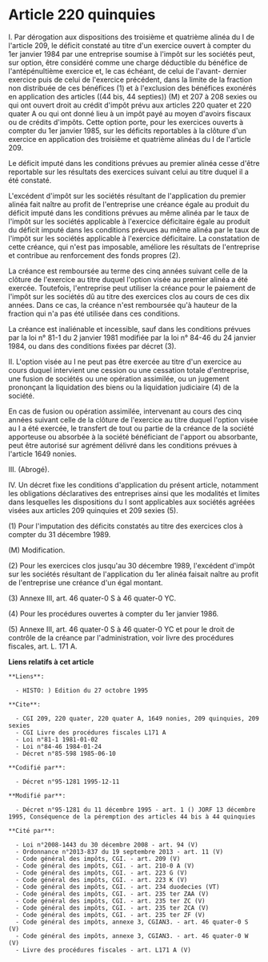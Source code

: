 # Article 220 quinquies

I. Par dérogation aux dispositions des troisième et quatrième alinéa du I de l'article 209, le déficit constaté au titre d'un
exercice ouvert à compter du 1er janvier 1984 par une entreprise soumise à l'impôt sur les sociétés peut, sur option, être
considéré comme une charge déductible du bénéfice de l'antépénultième exercice et, le cas échéant, de celui de l'avant-
dernier exercice puis de celui de l'exercice précédent, dans la limite de la fraction non distribuée de ces bénéfices (1) et
à l'exclusion des bénéfices exonérés en application des articles ((44 bis, 44 septies)) (M) et 207 à 208 sexies ou qui ont
ouvert droit au crédit d'impôt prévu aux articles 220 quater et 220 quater A ou qui ont donné lieu à un impôt payé au moyen
d'avoirs fiscaux ou de crédits d'impôts. Cette option porte, pour les exercices ouverts à compter du 1er janvier 1985, sur
les déficits reportables à la clôture d'un exercice en application des troisième et quatrième alinéas du I de l'article 209.

Le déficit imputé dans les conditions prévues au premier alinéa cesse d'être reportable sur les résultats des exercices
suivant celui au titre duquel il a été constaté.

L'excédent d'impôt sur les sociétés résultant de l'application du premier alinéa fait naître au profit de l'entreprise une
créance égale au produit du déficit imputé dans les conditions prévues au même alinéa par le taux de l'impôt sur les sociétés
applicable à l'exercice déficitaire égale au produit du déficit imputé dans les conditions prévues au même alinéa par le taux
de l'impôt sur les sociétés applicable à l'exercice déficitaire. La constatation de cette créance, qui n'est pas imposable,
améliore les résultats de l'entreprise et contribue au renforcement des fonds propres (2).

La créance est remboursée au terme des cinq années suivant celle de la clôture de l'exercice au titre duquel l'option visée
au premier alinéa a été exercée. Toutefois, l'entreprise peut utiliser la créance pour le paiement de l'impôt sur les
sociétés dû au titre des exercices clos au cours de ces dix années. Dans ce cas, la créance n'est remboursée qu'à hauteur de
la fraction qui n'a pas été utilisée dans ces conditions.

La créance est inaliénable et incessible, sauf dans les conditions prévues par la loi n° 81-1 du 2 janvier 1981 modifiée par
la loi n° 84-46 du 24 janvier 1984, ou dans des conditions fixées par décret (3). 

II. L'option visée au I ne peut pas être exercée au titre d'un exercice au cours duquel intervient une cession ou une
cessation totale d'entreprise, une fusion de sociétés ou une opération assimilée, ou un jugement prononçant la liquidation
des biens ou la liquidation judiciaire (4) de la société.

En cas de fusion ou opération assimilée, intervenant au cours des cinq années suivant celle de la clôture de l'exercice au
titre duquel l'option visée au I a été exercée, le transfert de tout ou partie de la créance de la société apporteuse ou
absorbée à la société bénéficiant de l'apport ou absorbante, peut être autorisé sur agrément délivré dans les conditions
prévues à l'article 1649 nonies.

III. (Abrogé).

IV. Un décret fixe les conditions d'application du présent article, notamment les obligations déclaratives des entreprises
ainsi que les modalités et limites dans lesquelles les dispositions du I sont applicables aux sociétés agréées visées aux
articles 209 quinquies et 209 sexies (5).

(1) Pour l'imputation des déficits constatés au titre des exercices clos à compter du 31 décembre 1989.

(M) Modification.

(2) Pour les exercices clos jusqu'au 30 décembre 1989, l'excédent d'impôt sur les sociétés résultant de l'application du 1er
alinéa faisait naître au profit de l'entreprise une créance d'un égal montant.

(3) Annexe III, art. 46 quater-0 S à 46 quater-0 YC.

(4) Pour les procédures ouvertes à compter du 1er janvier 1986.

(5) Annexe III, art. 46 quater-0 S à 46 quater-0 YC et pour le droit de contrôle de la créance par l'administration, voir
livre des procédures fiscales, art. L. 171 A.

**Liens relatifs à cet article**

	**Liens**:

	  - HISTO: ) Edition du 27 octobre 1995

	**Cite**:

	  - CGI 209, 220 quater, 220 quater A, 1649 nonies, 209 quinquies, 209 sexies
	  - CGI Livre des procédures fiscales L171 A
	  - Loi n°81-1 1981-01-02
	  - Loi n°84-46 1984-01-24
	  - Décret n°85-598 1985-06-10

	**Codifié par**:

	  - Décret n°95-1281 1995-12-11

	**Modifié par**:

	  - Décret n°95-1281 du 11 décembre 1995 - art. 1 () JORF 13 décembre 1995, Conséquence de la péremption des articles 44 bis à 44 quinquies

	**Cité par**:

	  - Loi n°2008-1443 du 30 décembre 2008 - art. 94 (V)
	  - Ordonnance n°2013-837 du 19 septembre 2013 - art. 11 (V)
	  - Code général des impôts, CGI. - art. 209 (V)
	  - Code général des impôts, CGI. - art. 210-0 A (V)
	  - Code général des impôts, CGI. - art. 223 G (V)
	  - Code général des impôts, CGI. - art. 223 K (V)
	  - Code général des impôts, CGI. - art. 234 duodecies (VT)
	  - Code général des impôts, CGI. - art. 235 ter ZAA (V)
	  - Code général des impôts, CGI. - art. 235 ter ZC (V)
	  - Code général des impôts, CGI. - art. 235 ter ZCA (V)
	  - Code général des impôts, CGI. - art. 235 ter ZF (V)
	  - Code général des impôts, annexe 3, CGIAN3. - art. 46 quater-0 S (V)
	  - Code général des impôts, annexe 3, CGIAN3. - art. 46 quater-0 W (V)
	  - Livre des procédures fiscales - art. L171 A (V)
